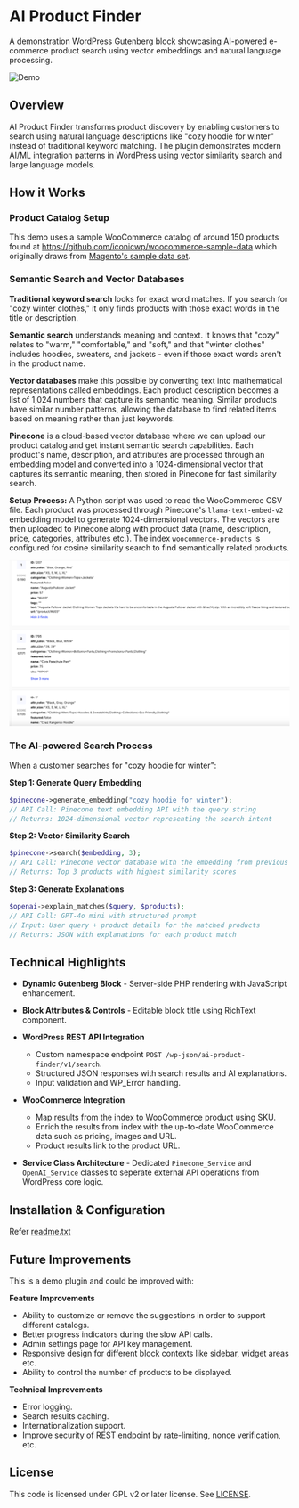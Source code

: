 # AI Product Finder

A demonstration WordPress Gutenberg block showcasing AI-powered e-commerce product search using vector embeddings and natural language processing.

![Demo](assets/demo.gif)

## Overview

AI Product Finder transforms product discovery by enabling customers to search using natural language descriptions like "cozy hoodie for winter" instead of traditional keyword matching. The plugin demonstrates modern AI/ML integration patterns in WordPress using vector similarity search and large language models.

## How it Works

### Product Catalog Setup

This demo uses a sample WooCommerce catalog of around 150 products found at https://github.com/iconicwp/woocommerce-sample-data which originally draws from [Magento's sample data set](https://github.com/magento/magento2-sample-data). 

### Semantic Search and Vector Databases

**Traditional keyword search** looks for exact word matches. If you search for "cozy winter clothes," it only finds products with those exact words in the title or description.

**Semantic search** understands meaning and context. It knows that "cozy" relates to "warm," "comfortable," and "soft," and that "winter clothes" includes hoodies, sweaters, and jackets - even if those exact words aren't in the product name.

**Vector databases** make this possible by converting text into mathematical representations called embeddings. Each product description becomes a list of 1,024 numbers that capture its semantic meaning. Similar products have similar number patterns, allowing the database to find related items based on meaning rather than just keywords.

**Pinecone** is a cloud-based vector database where we can upload our product catalog and get instant semantic search capabilities. Each product's name, description, and attributes are processed through an embedding model and converted into a 1024-dimensional vector that captures its semantic meaning, then stored in Pinecone for fast similarity search.

**Setup Process:** A Python script was used to read the WooCommerce CSV file. Each product was processed through Pinecone's `llama-text-embed-v2` embedding model to generate 1024-dimensional vectors. The vectors are then uploaded to Pinecone along with product data (name, description, price, categories, attributes etc.). The index `woocommerce-products` is configured for cosine similarity search to find semantically related products.

![Pinecone index](assets/pinecone-index.png)

### The AI-powered Search Process

When a customer searches for "cozy hoodie for winter":

**Step 1: Generate Query Embedding**
```php
$pinecone->generate_embedding("cozy hoodie for winter");
// API Call: Pinecone text embedding API with the query string
// Returns: 1024-dimensional vector representing the search intent
```

**Step 2: Vector Similarity Search**
```php
$pinecone->search($embedding, 3);
// API Call: Pinecone vector database with the embedding from previous step
// Returns: Top 3 products with highest similarity scores
```

**Step 3: Generate Explanations**
```php
$openai->explain_matches($query, $products);
// API Call: GPT-4o mini with structured prompt 
// Input: User query + product details for the matched products
// Returns: JSON with explanations for each product match
```

## Technical Highlights

* **Dynamic Gutenberg Block** - Server-side PHP rendering with JavaScript enhancement.

* **Block Attributes & Controls** - Editable block title using RichText component.

* **WordPress REST API Integration**
   - Custom namespace endpoint `POST /wp-json/ai-product-finder/v1/search`.
   - Structured JSON responses with search results and AI explanations.
   - Input validation and WP_Error handling.

* **WooCommerce Integration**
   - Map results from the index to WooCommerce product using SKU. 
   - Enrich the results from index with the up-to-date WooCommerce data such as pricing, images and URL.
   - Product results link to the product URL.

* **Service Class Architecture** - Dedicated `Pinecone_Service` and `OpenAI_Service` classes to seperate external API operations from WordPress core logic.

## Installation & Configuration

Refer [readme.txt](./readme.txt)

## Future Improvements

This is a demo plugin and could be improved with:

**Feature Improvements**
- Ability to customize or remove the suggestions in order to support different catalogs.
- Better progress indicators during the slow API calls.
- Admin settings page for API key management.
- Responsive design for different block contexts like sidebar, widget areas etc.
- Ability to control the number of products to be displayed.

**Technical Improvements**
- Error logging.  
- Search results caching.
- Internationalization support.
- Improve security of REST endpoint by rate-limiting, nonce verification, etc.

## License

This code is licensed under GPL v2 or later license. See [LICENSE](./LICENSE).
